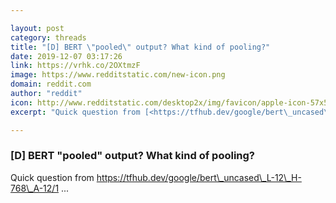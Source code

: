 ```yaml
---

layout: post
category: threads
title: "[D] BERT \"pooled\" output? What kind of pooling?"
date: 2019-12-07 03:17:26
link: https://vrhk.co/2OXtmzF
image: https://www.redditstatic.com/new-icon.png
domain: reddit.com
author: "reddit"
icon: http://www.redditstatic.com/desktop2x/img/favicon/apple-icon-57x57.png
excerpt: "Quick question from [<https://tfhub.dev/google/bert\_uncased\_L-12\_H-768\_A-12/1>](<https://tfhub.dev/google/bert_uncased_L-12_H-768_A-12/1>) ..."

---
```


### [D] BERT "pooled" output? What kind of pooling?

Quick question from [<https://tfhub.dev/google/bert\_uncased\_L-12\_H-768\_A-12/1>](<https://tfhub.dev/google/bert_uncased_L-12_H-768_A-12/1>) ...